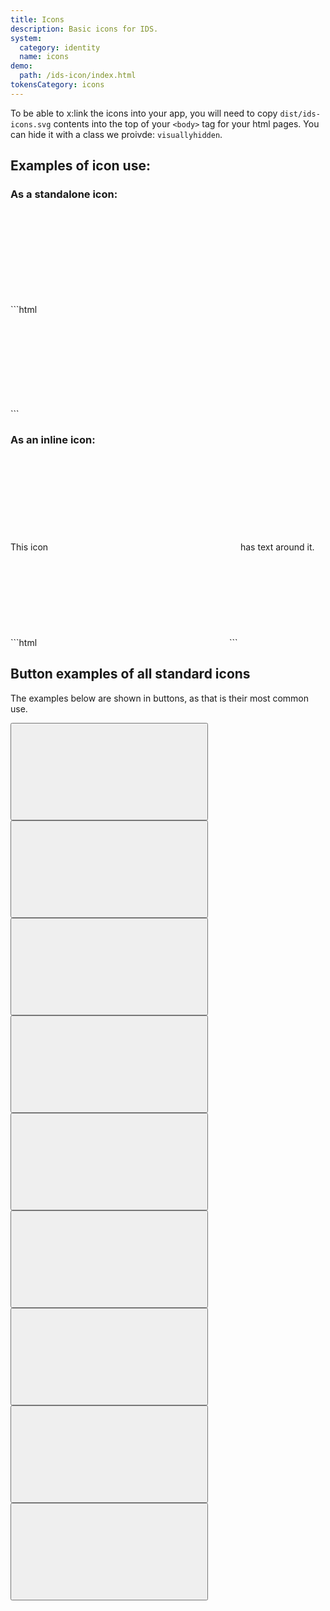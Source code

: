 ```yaml
---
title: Icons
description: Basic icons for IDS.
system:
  category: identity
  name: icons
demo:
  path: /ids-icon/index.html
tokensCategory: icons
---
```


To be able to x:link the icons into your app, you will need to copy `dist/ids-icons.svg` contents into the top of your `<body>` tag for your html pages. You can hide it with a class we proivde: `visuallyhidden`.

## Examples of icon use:

### As a standalone icon:

<div class="example">
  <div title="icon_star icon">
    <svg class="ids-icon" focusable="false" aria-hidden="true" role="presentation">
      <use xlink:href="#icon_star"></use>
    </svg>
  </div>
</div>
```html
<div title="icon_star icon">
  <svg class="ids-icon" focusable="false" aria-hidden="true" role="presentation">
    <use xlink:href="#icon_star"></use>
  </svg>
</div>
```

### As an inline icon:

<div class="example">
  This icon
  <span title="icon_star icon">
    <svg class="ids-icon" focusable="false" aria-hidden="true" role="presentation">
      <use xlink:href="#icon_star"></use>
    </svg>
  </span>
  has text around it.
</div>
```html
<span title="icon_star icon">
  <svg class="ids-icon" focusable="false" aria-hidden="true" role="presentation">
    <use xlink:href="#icon_star"></use>
  </svg>
</span>
```

## Button examples of all standard icons

The examples below are shown in buttons, as that is their most common use.

<button type="button" class="ids-btn ids-btn--link" title="icon_close">
  <svg class="ids-icon" focusable="false" aria-hidden="true" role="presentation">
    <use xlink:href="#icon_close"></use>
  </svg>
</button>

<button type="button" class="ids-btn ids-btn--link" title="icon_expand">
  <svg class="ids-icon" focusable="false" aria-hidden="true" role="presentation">
    <use xlink:href="#icon_expand"></use>
  </svg>
</button>

<button type="button" class="ids-btn ids-btn--link" title="icon_folder">
  <svg class="ids-icon" focusable="false" aria-hidden="true" role="presentation">
    <use xlink:href="#icon_folder"></use>
  </svg>
</button>

<button type="button" class="ids-btn ids-btn--link" title="icon_lookup">
  <svg class="ids-icon" focusable="false" aria-hidden="true" role="presentation">
    <use xlink:href="#icon_lookup"></use>
  </svg>
</button>

<button type="button" class="ids-btn ids-btn--link" title="icon_minus">
  <svg class="ids-icon" focusable="false" aria-hidden="true" role="presentation">
    <use xlink:href="#icon_minus"></use>
  </svg>
</button>

<button type="button" class="ids-btn ids-btn--link" title="icon_plus">
  <svg class="ids-icon" focusable="false" aria-hidden="true" role="presentation">
    <use xlink:href="#icon_plus"></use>
  </svg>
</button>

<button type="button" class="ids-btn ids-btn--link" title="icon_search">
  <svg class="ids-icon" focusable="false" aria-hidden="true" role="presentation">
    <use xlink:href="#icon_search"></use>
  </svg>
</button>

<button type="button" class="ids-btn ids-btn--link" title="icon_star">
  <svg class="ids-icon" focusable="false" aria-hidden="true" role="presentation">
    <use xlink:href="#icon_star"></use>
  </svg>
</button>

<button type="button" class="ids-btn ids-btn--link" title="icon_information">
  <svg class="ids-icon" focusable="false" aria-hidden="true" role="presentation">
    <use xlink:href="#icon_information"></use>
  </svg>
</button>
